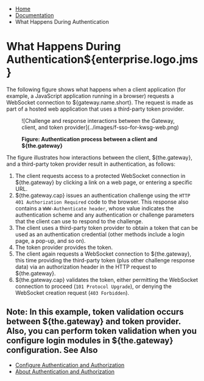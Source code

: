 -   [Home](../../index.md)
-   [Documentation](../index.md)
-   What Happens During Authentication

<a name="whathappens"></a>What Happens During Authentication${enterprise.logo.jms}
==================================================================================

The following figure shows what happens when a client application (for example, a JavaScript application running in a browser) requests a WebSocket connection to ${gateway.name.short}. The request is made as part of a hosted web application that uses a third-party token provider.

<figure>
![Challenge and response interactions between the Gateway, client, and token provider](../images/f-sso-for-kwsg-web.png)
<figcaption>

**Figure: Authentication process between a client and ${the.gateway}**

</figcaption>
</figure>
The figure illustrates how interactions between the client, ${the.gateway}, and a third-party token provider result in authentication, as follows:

1.  The client requests access to a protected WebSocket connection in ${the.gateway} by clicking a link on a web page, or entering a specific URL.
2.  ${the.gateway.cap} issues an authentication challenge using the `HTTP 401 Authorization Required` code to the browser. This response also contains a `WWW-Authenticate header`, whose value indicates the authentication scheme and any authentication or challenge parameters that the client can use to respond to the challenge.
3.  The client uses a third-party token provider to obtain a token that can be used as an authentication credential (other methods include a login page, a pop-up, and so on).
4.  The token provider provides the token.
5.  The client again requests a WebSocket connection to ${the.gateway}, this time providing the third-party token (plus other challenge response data) via an authorization header in the HTTP request to ${the.gateway}.
6.  ${the.gateway.cap} validates the token, either permitting the WebSocket connection to proceed (`101 Protocol Upgrade`), or denying the WebSocket creation request (`403 Forbidden`).

**Note:** In this example, token validation occurs between ${the.gateway} and token provider. Also, you can perform token validation when you configure login modules in ${the.gateway} configuration. 
<a name="seealso"></a>See Also
------------------------------

-   [Configure Authentication and Authorization](o_aaa_config_authentication.md)
-   [About Authentication and Authorization](c_aaa_aaa.md)



